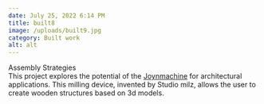 ```yaml
---
date: July 25, 2022 6:14 PM
title: built8
image: /uploads/built9.jpg
category: Built work
alt: alt
---
```

Assembly Strategies\
T﻿his project explores the potential of the [Joynmachine](https://milz.studio/work/joyn-machine) for architectural applications. This milling device, invented by Studio milz, allows the user to create wooden structures based on 3d models.